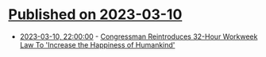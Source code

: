 # [Published on 2023-03-10](index.md)

* [2023-03-10, 22:00:00](https://news.slashdot.org/story/23/03/10/2038239/congressman-reintroduces-32-hour-workweek-law-to-increase-the-happiness-of-humankind?utm_source=rss1.0mainlinkanon&utm_medium=feed) - [Congressman Reintroduces 32-Hour Workweek Law To 'Increase the Happiness of Humankind'](https://news.slashdot.org/story/23/03/10/2038239/congressman-reintroduces-32-hour-workweek-law-to-increase-the-happiness-of-humankind?utm_source=rss1.0mainlinkanon&utm_medium=feed)
